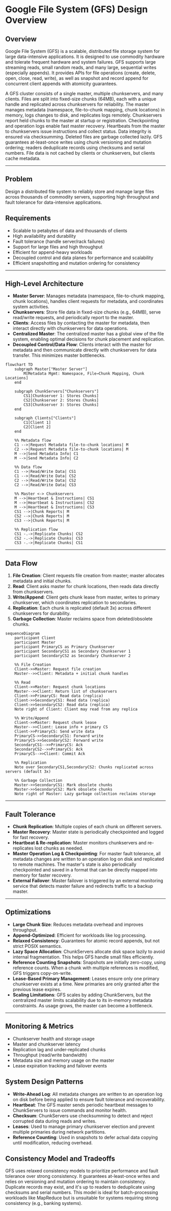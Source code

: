 # Google File System (GFS) Design Overview

## Overview
Google File System (GFS) is a scalable, distributed file storage system for large data-intensive applications. It is designed to use commodity hardware and tolerate frequent hardware and system failures. GFS supports large streaming reads, small random reads, and many large, sequential writes (especially appends). It provides APIs for file operations (create, delete, open, close, read, write), as well as snapshot and record append for concurrent client appends with atomicity guarantees.

A GFS cluster consists of a single master, multiple chunkservers, and many clients. Files are split into fixed-size chunks (64MB), each with a unique handle and replicated across chunkservers for reliability. The master manages metadata (namespace, file-to-chunk mapping, chunk locations) in memory, logs changes to disk, and replicates logs remotely. Chunkservers report held chunks to the master at startup or registration. Checkpointing and operation logs enable fast master recovery. Heartbeats from the master to chunkservers issue instructions and collect status. Data integrity is ensured via checksumming. Deleted files are garbage collected lazily. GFS guarantees at-least-once writes using chunk versioning and mutation ordering; readers deduplicate records using checksums and serial numbers. File data is not cached by clients or chunkservers, but clients cache metadata.

---

## Problem
Design a distributed file system to reliably store and manage large files across thousands of commodity servers, supporting high throughput and fault tolerance for data-intensive applications.

## Requirements
- Scalable to petabytes of data and thousands of clients
- High availability and durability
- Fault tolerance (handle server/rack failures)
- Support for large files and high throughput
- Efficient for append-heavy workloads
- Decoupled control and data planes for performance and scalability
- Efficient snapshotting and mutation ordering for consistency

---

## High-Level Architecture
- **Master Server**: Manages metadata (namespace, file-to-chunk mapping, chunk locations), handles client requests for metadata, and coordinates system activities.
- **Chunkservers**: Store file data in fixed-size chunks (e.g., 64MB), serve read/write requests, and periodically report to the master.
- **Clients**: Access files by contacting the master for metadata, then interact directly with chunkservers for data operations.
- **Centralized Master**: The centralized master has a global view of the file system, enabling optimal decisions for chunk placement and replication.
- **Decoupled Control/Data Flow**: Clients interact with the master for metadata and then communicate directly with chunkservers for data transfer. This minimizes master bottlenecks.

```mermaid
flowchart TD
    subgraph Master["Master Server"]
        M[Metadata Mgmt: Namespace, File→Chunk Mapping, Chunk Locations]
    end

    subgraph ChunkServers["Chunkservers"]
        CS1[Chunkserver 1: Stores Chunks]
        CS2[Chunkserver 2: Stores Chunks]
        CS3[Chunkserver 3: Stores Chunks]
    end

    subgraph Clients["Clients"]
        C1[Client 1]
        C2[Client 2]
    end

    %% Metadata flow
    C1 -->|Request Metadata file-to-chunk locations| M
    C2 -->|Request Metadata file-to-chunk locations| M
    M -->|Send Metadata Info| C1
    M -->|Send Metadata Info| C2

    %% Data flow
    C1 -->|Read/Write Data| CS1
    C1 -->|Read/Write Data| CS2
    C2 -->|Read/Write Data| CS2
    C2 -->|Read/Write Data| CS3

    %% Master <-> Chunkservers
    M -->|Heartbeat & Instructions| CS1
    M -->|Heartbeat & Instructions| CS2
    M -->|Heartbeat & Instructions| CS3
    CS1 -->|Chunk Reports| M
    CS2 -->|Chunk Reports| M
    CS3 -->|Chunk Reports| M

    %% Replication flow
    CS1 -.->|Replicate Chunks| CS2
    CS2 -.->|Replicate Chunks| CS3
    CS3 -.->|Replicate Chunks| CS1
```
---

## Data Flow
1. **File Creation**: Client requests file creation from master; master allocates metadata and initial chunks.
2. **Read**: Client asks master for chunk locations, then reads data directly from chunkservers.
3. **Write/Append**: Client gets chunk lease from master, writes to primary chunkserver, which coordinates replication to secondaries.
4. **Replication**: Each chunk is replicated (default 3x) across different chunkservers for durability.
5. **Garbage Collection**: Master reclaims space from deleted/obsolete chunks.

```mermaid
sequenceDiagram
    participant Client
    participant Master
    participant PrimaryCS as Primary Chunkserver
    participant SecondaryCS1 as Secondary Chunkserver 1
    participant SecondaryCS2 as Secondary Chunkserver 2

    %% File Creation
    Client->>Master: Request file creation
    Master-->>Client: Metadata + initial chunk handles

    %% Read
    Client->>Master: Request chunk locations
    Master-->>Client: Return list of chunkservers
    Client->>PrimaryCS: Read data (replica)
    Client->>SecondaryCS1: Read data (replica)
    Client->>SecondaryCS2: Read data (replica)
    Note right of Client: Client may read from any replica

    %% Write/Append
    Client->>Master: Request chunk lease
    Master-->>Client: Lease info + primary CS
    Client->>PrimaryCS: Send write data
    PrimaryCS->>SecondaryCS1: Forward write
    PrimaryCS->>SecondaryCS2: Forward write
    SecondaryCS1-->>PrimaryCS: Ack
    SecondaryCS2-->>PrimaryCS: Ack
    PrimaryCS-->>Client: Commit Ack

    %% Replication
    Note over SecondaryCS1,SecondaryCS2: Chunks replicated across servers (default 3x)

    %% Garbage Collection
    Master->>SecondaryCS1: Mark obsolete chunks
    Master->>SecondaryCS2: Mark obsolete chunks
    Note right of Master: Lazy garbage collection reclaims storage
```
---

## Fault Tolerance
- **Chunk Replication**: Multiple copies of each chunk on different servers.
- **Master Recovery**: Master state is periodically checkpointed and logged for fast recovery.
- **Heartbeat & Re-replication**: Master monitors chunkservers and re-replicates lost chunks as needed.
- **Master Operation Log & Checkpointing**: For master fault tolerance, all metadata changes are written to an operation log on disk and replicated to remote machines. The master's state is also periodically checkpointed and saved in a format that can be directly mapped into memory for faster recovery.
- **External Failover**: Master failover is triggered by an external monitoring service that detects master failure and redirects traffic to a backup master.

---

## Optimizations
- **Large Chunk Size**: Reduces metadata overhead and improves throughput.
- **Append-Optimized**: Efficient for workloads like log processing.
- **Relaxed Consistency**: Guarantees for atomic record appends, but not strict POSIX semantics.
- **Lazy Space Allocation**: ChunkServers allocate disk space lazily to avoid internal fragmentation. This helps GFS handle small files efficiently.
- **Reference Counting Snapshots**: Snapshots are initially zero-copy, using reference counts. When a chunk with multiple references is modified, GFS triggers copy-on-write.
- **Lease-Based Primary Management**: Leases ensure only one primary chunkserver exists at a time. New primaries are only granted after the previous lease expires.
- **Scaling Limitations**: GFS scales by adding ChunkServers, but the centralized master limits scalability due to its in-memory metadata constraints. As usage grows, the master can become a bottleneck.

---

## Monitoring & Metrics
- Chunkserver health and storage usage
- Master and chunkserver latency
- Replication lag and under-replicated chunks
- Throughput (read/write bandwidth)
- Metadata size and memory usage on the master
- Lease expiration tracking and failover events


## System Design Patterns
- **Write-Ahead Log**: All metadata changes are written to an operation log on disk before being applied to ensure fault tolerance and recoverability.
- **Heartbeat**: The GFS master sends periodic heartbeat messages to ChunkServers to issue commands and monitor health.
- **Checksum**: ChunkServers use checksumming to detect and reject corrupted data during reads and writes.
- **Leases**: Used to manage primary chunkserver election and prevent multiple primaries during network partitions.
- **Reference Counting**: Used in snapshots to defer actual data copying until modification, reducing overhead.

## Consistency Model and Tradeoffs
GFS uses relaxed consistency models to prioritize performance and fault tolerance over strong consistency. It guarantees at-least-once writes and relies on versioning and mutation ordering to maintain consistency. Duplicate records may exist, and it's up to readers to deduplicate using checksums and serial numbers. This model is ideal for batch-processing workloads like MapReduce but is unsuitable for systems requiring strong consistency (e.g., banking systems).
